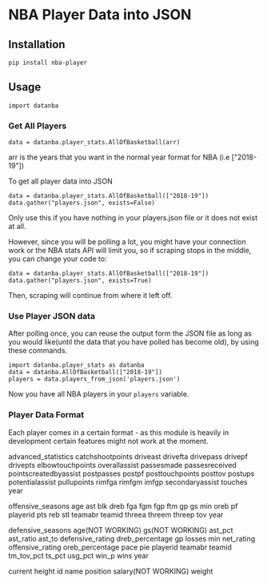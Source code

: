 # NBA Player Data into JSON

## Installation
```
pip install nba-player
```

## Usage

```
import datanba
```

### Get All Players
```
data = datanba.player_stats.AllOfBasketball(arr)
```
arr is the years that you want in the normal year format for NBA (i.e ["2018-19"])

To get all player data into JSON

```
data = datanba.player_stats.AllOfBasketball(["2018-19"])
data.gather("players.json", exists=False)
```
Only use this if you have nothing in your players.json file or it does not exist at all.

However, since you will be polling a lot, you might have your connection work or the NBA stats API will limit you, so if scraping stops in the middle, you can change your code to:

```
data = datanba.player_stats.AllOfBasketball(["2018-19"])
data.gather("players.json", exists=True)
```
Then, scraping will continue from where it left off.

### Use Player JSON data

After polling once, you can reuse the output form the JSON file as long as you would like(until the data that you have polled has become old), by using these commands.

```
import datanba.player_stats as datanba
data = datanba.AllOfBasketball(["2018-19"])
players = data.players_from_json('players.json')
```
Now you have all NBA players in your `players` variable.

### Player Data Format
Each player comes in a certain format - as this module is heavily in development certain features might not work at the moment.

advanced_statistics
  catchshootpoints
  driveast
  drivefta
  drivepass
  drivepf
  drivepts
  elbowtouchpoints
  overallassist
  passesmade
  passesreceived
  pointscreatedbyassist
  postpasses
  postpf
  posttouchpoints
  posttov
  postups
  potentialassist
  pullupoints
  rimfga
  rimfgm
  imfgp
  secondaryassist
  touches
  year

offensive_seasons
  age
  ast
  blk
  dreb
  fga
  fgm
  fgp
  ftm
  gp
  gs
  min
  oreb
  pf
  playerid
  pts
  reb
  stl
  teamabr
  teamid
  threea
  threem
  threep
  tov
  year

defensive_seasons
  age(NOT WORKING)
  gs(NOT WORKING)
  ast_pct
  ast_ratio
  ast_to
  defensive_rating
  dreb_percentage
  gp
  losses
  min
  net_rating
  offensive_rating
  oreb_percentage
  pace
  pie
  playerid
  teamabr
  teamid
  tm_tov_pct
  ts_pct
  usg_pct
  win_p
  wins
  year
  
current
height
id
name
position
salary(NOT WORKING)
weight



